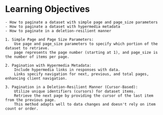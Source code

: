 # Learning Objectives

    - How to paginate a dataset with simple page and page_size parameters
    - How to paginate a dataset with hypermedia metadata
    - How to paginate in a deletion-resilient manner

    1. Simple Page and Page Size Parameters:
        Use page and page_size parameters to specify which portion of the dataset to retrieve.
        page represents the page number (starting at 1), and page_size is the number of items per page.

    2. Pagination with Hypermedia Metadata:
        Include hypermedia links in responses with data.
        Links specify navigation for next, previous, and total pages, enhancing client navigation.

    3. Pagination in a Deletion-Resilient Manner (Cursor-Based):
        Utilize unique identifiers (cursors) for dataset items.
        Retrieve the next page by providing the cursor of the last item from the previous page.
        This method adapts well to data changes and doesn't rely on item count or order.
